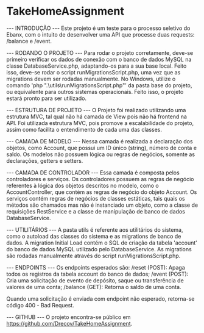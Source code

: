 # TakeHomeAssignment
--- INTRODUÇÃO ---
Este projeto é um teste para o processo seletivo do Ebanx, com o intuito de desenvolver uma API que processe duas requests: /balance e /event.

--- RODANDO O PROJETO ---
Para rodar o projeto corretamente, deve-se primeiro verificar os dados de conexão com o banco de dados MySQL na classe DatabaseService.php, adaptando-os para a sua base local. Feito isso, deve-se rodar o script runMigrationsScript.php, uma vez que as migrations devem ser rodadas manualmente. No Windows, utilize o comando 'php ".\utils\runMigrationsScript.php"' da pasta base do projeto, ou equivalente para outros sistemas operacionais. Feito isso, o projeto estará pronto para ser utilizado.

--- ESTRUTURA DE PROJETO ---
O Projeto foi realizado utilizando uma estrutura MVC, tal qual não há camada de View pois não há frontend na API. Foi utilizada estrutura MVC, pois promove a escalabilidade do projeto, assim como facilita o entendimento de cada uma das classes.

--- CAMADA DE MODELO ---
Nessa camada é realizada a declaração dos objetos, como Account, que possui um ID único (string), número de conta e saldo. Os modelos não possuem lógica ou regras de negócios, somente as declarações, getters e setters.

--- CAMADA DE CONTROLADOR ---
Essa camada é composta pelos controladores e serviços. Os controladores possuem as regras de negócio referentes à lógica dos objetos descritos no modelo, como o AccountController, que contém as regras de negócio do objeto Account. Os serviços contém regras de negócios de classes estáticas, tais quais os métodos são chamados mas não é instanciado um objeto, como a classe de requisições RestService e a classe de manipulação de banco de dados DatabaseService.

--- UTILITÁRIOS ---
A pasta utils é referente aos utilitários do sistema, como o autoload das classes do sistema e as migrations de banco de dados. A migration Initial Load contém o SQL de criação da tabela 'account' do banco de dados MySQL utilizado pelo DatabaseService. As migrations são rodadas manualmente através do script runMigrationsScript.php.

--- ENDPOINTS ---
Os endpoints esperados são:
/reset (POST): Apaga todos os registros da tabela account do banco de dados;
/event (POST): Cria uma solicitação de evento de depósito, saque ou transferência de valores de uma conta;
/balance (GET): Retorna o saldo de uma conta.

Quando uma solicitação é enviada com endpoint não esperado, retorna-se código 400 - Bad Request.

--- GITHUB ---
O projeto encontra-se público em https://github.com/Drecov/TakeHomeAssignment.